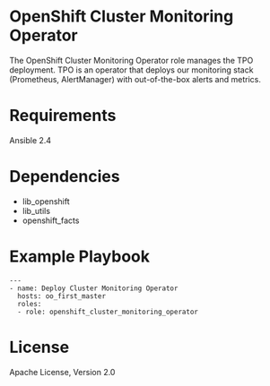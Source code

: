 # OpenShift Cluster Monitoring Operator

The OpenShift Cluster Monitoring Operator role manages the TPO deployment.
TPO is an operator that deploys our monitoring stack (Prometheus, AlertManager)
with out-of-the-box alerts and metrics.

# Requirements

Ansible 2.4

# Dependencies

- lib_openshift
- lib_utils
- openshift_facts

# Example Playbook

```
---
- name: Deploy Cluster Monitoring Operator
  hosts: oo_first_master
  roles:
  - role: openshift_cluster_monitoring_operator
```

# License

Apache License, Version 2.0
